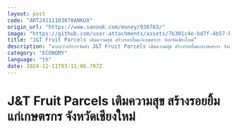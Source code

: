 ```yaml
---
layout: post
code: "ART24111103070ANKUX"
origin_url: "https://www.sanook.com/money/930703/"
image: "https://github.com/user-attachments/assets/7b301c4e-bd7f-4b57-bca7-f54683e3a493"
title: "J&T Fruit Parcels เติมความสุข สร้างรอยยิ้มแก่เกษตรกร จังหวัดเชียงใหม่"
description: "มากกว่าบริการจัดส่ง J&T Fruit Parcels เติมความสุข สร้างรอยยิ้มแก่เกษตรกร จังหวัดเชียงใหม่"
category: "ECONOMY"
language: "th"
date: 2024-11-11T03:11:06.797Z
---
```


# J&T Fruit Parcels เติมความสุข สร้างรอยยิ้มแก่เกษตรกร จังหวัดเชียงใหม่